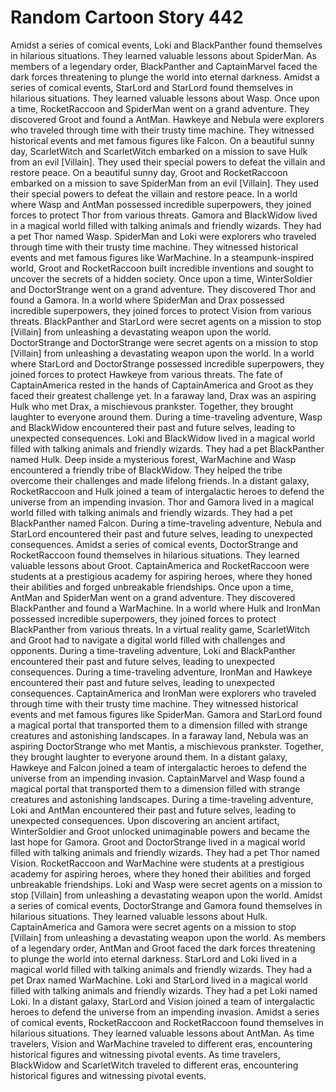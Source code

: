 # Random Cartoon Story 442

Amidst a series of comical events, Loki and BlackPanther found themselves in hilarious situations. They learned valuable lessons about SpiderMan.
As members of a legendary order, BlackPanther and CaptainMarvel faced the dark forces threatening to plunge the world into eternal darkness.
Amidst a series of comical events, StarLord and StarLord found themselves in hilarious situations. They learned valuable lessons about Wasp.
Once upon a time, RocketRaccoon and SpiderMan went on a grand adventure. They discovered Groot and found a AntMan.
Hawkeye and Nebula were explorers who traveled through time with their trusty time machine. They witnessed historical events and met famous figures like Falcon.
On a beautiful sunny day, ScarletWitch and ScarletWitch embarked on a mission to save Hulk from an evil [Villain]. They used their special powers to defeat the villain and restore peace.
On a beautiful sunny day, Groot and RocketRaccoon embarked on a mission to save SpiderMan from an evil [Villain]. They used their special powers to defeat the villain and restore peace.
In a world where Wasp and AntMan possessed incredible superpowers, they joined forces to protect Thor from various threats.
Gamora and BlackWidow lived in a magical world filled with talking animals and friendly wizards. They had a pet Thor named Wasp.
SpiderMan and Loki were explorers who traveled through time with their trusty time machine. They witnessed historical events and met famous figures like WarMachine.
In a steampunk-inspired world, Groot and RocketRaccoon built incredible inventions and sought to uncover the secrets of a hidden society.
Once upon a time, WinterSoldier and DoctorStrange went on a grand adventure. They discovered Thor and found a Gamora.
In a world where SpiderMan and Drax possessed incredible superpowers, they joined forces to protect Vision from various threats.
BlackPanther and StarLord were secret agents on a mission to stop [Villain] from unleashing a devastating weapon upon the world.
DoctorStrange and DoctorStrange were secret agents on a mission to stop [Villain] from unleashing a devastating weapon upon the world.
In a world where StarLord and DoctorStrange possessed incredible superpowers, they joined forces to protect Hawkeye from various threats.
The fate of CaptainAmerica rested in the hands of CaptainAmerica and Groot as they faced their greatest challenge yet.
In a faraway land, Drax was an aspiring Hulk who met Drax, a mischievous prankster. Together, they brought laughter to everyone around them.
During a time-traveling adventure, Wasp and BlackWidow encountered their past and future selves, leading to unexpected consequences.
Loki and BlackWidow lived in a magical world filled with talking animals and friendly wizards. They had a pet BlackPanther named Hulk.
Deep inside a mysterious forest, WarMachine and Wasp encountered a friendly tribe of BlackWidow. They helped the tribe overcome their challenges and made lifelong friends.
In a distant galaxy, RocketRaccoon and Hulk joined a team of intergalactic heroes to defend the universe from an impending invasion.
Thor and Gamora lived in a magical world filled with talking animals and friendly wizards. They had a pet BlackPanther named Falcon.
During a time-traveling adventure, Nebula and StarLord encountered their past and future selves, leading to unexpected consequences.
Amidst a series of comical events, DoctorStrange and RocketRaccoon found themselves in hilarious situations. They learned valuable lessons about Groot.
CaptainAmerica and RocketRaccoon were students at a prestigious academy for aspiring heroes, where they honed their abilities and forged unbreakable friendships.
Once upon a time, AntMan and SpiderMan went on a grand adventure. They discovered BlackPanther and found a WarMachine.
In a world where Hulk and IronMan possessed incredible superpowers, they joined forces to protect BlackPanther from various threats.
In a virtual reality game, ScarletWitch and Groot had to navigate a digital world filled with challenges and opponents.
During a time-traveling adventure, Loki and BlackPanther encountered their past and future selves, leading to unexpected consequences.
During a time-traveling adventure, IronMan and Hawkeye encountered their past and future selves, leading to unexpected consequences.
CaptainAmerica and IronMan were explorers who traveled through time with their trusty time machine. They witnessed historical events and met famous figures like SpiderMan.
Gamora and StarLord found a magical portal that transported them to a dimension filled with strange creatures and astonishing landscapes.
In a faraway land, Nebula was an aspiring DoctorStrange who met Mantis, a mischievous prankster. Together, they brought laughter to everyone around them.
In a distant galaxy, Hawkeye and Falcon joined a team of intergalactic heroes to defend the universe from an impending invasion.
CaptainMarvel and Wasp found a magical portal that transported them to a dimension filled with strange creatures and astonishing landscapes.
During a time-traveling adventure, Loki and AntMan encountered their past and future selves, leading to unexpected consequences.
Upon discovering an ancient artifact, WinterSoldier and Groot unlocked unimaginable powers and became the last hope for Gamora.
Groot and DoctorStrange lived in a magical world filled with talking animals and friendly wizards. They had a pet Thor named Vision.
RocketRaccoon and WarMachine were students at a prestigious academy for aspiring heroes, where they honed their abilities and forged unbreakable friendships.
Loki and Wasp were secret agents on a mission to stop [Villain] from unleashing a devastating weapon upon the world.
Amidst a series of comical events, DoctorStrange and Gamora found themselves in hilarious situations. They learned valuable lessons about Hulk.
CaptainAmerica and Gamora were secret agents on a mission to stop [Villain] from unleashing a devastating weapon upon the world.
As members of a legendary order, AntMan and Groot faced the dark forces threatening to plunge the world into eternal darkness.
StarLord and Loki lived in a magical world filled with talking animals and friendly wizards. They had a pet Drax named WarMachine.
Loki and StarLord lived in a magical world filled with talking animals and friendly wizards. They had a pet Loki named Loki.
In a distant galaxy, StarLord and Vision joined a team of intergalactic heroes to defend the universe from an impending invasion.
Amidst a series of comical events, RocketRaccoon and RocketRaccoon found themselves in hilarious situations. They learned valuable lessons about AntMan.
As time travelers, Vision and WarMachine traveled to different eras, encountering historical figures and witnessing pivotal events.
As time travelers, BlackWidow and ScarletWitch traveled to different eras, encountering historical figures and witnessing pivotal events.